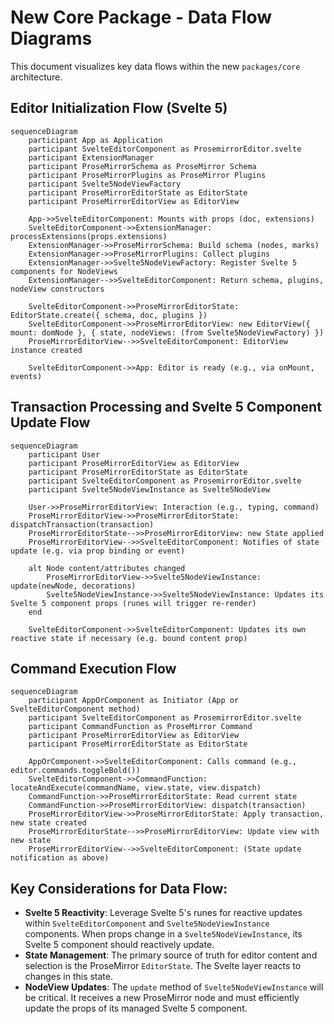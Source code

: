 # New Core Package - Data Flow Diagrams

This document visualizes key data flows within the new `packages/core` architecture.

## Editor Initialization Flow (Svelte 5)

```mermaid
sequenceDiagram
    participant App as Application
    participant SvelteEditorComponent as ProsemirrorEditor.svelte
    participant ExtensionManager
    participant ProseMirrorSchema as ProseMirror Schema
    participant ProseMirrorPlugins as ProseMirror Plugins
    participant Svelte5NodeViewFactory
    participant ProseMirrorEditorState as EditorState
    participant ProseMirrorEditorView as EditorView

    App->>SvelteEditorComponent: Mounts with props (doc, extensions)
    SvelteEditorComponent->>ExtensionManager: processExtensions(props.extensions)
    ExtensionManager->>ProseMirrorSchema: Build schema (nodes, marks)
    ExtensionManager->>ProseMirrorPlugins: Collect plugins
    ExtensionManager->>Svelte5NodeViewFactory: Register Svelte 5 components for NodeViews
    ExtensionManager-->>SvelteEditorComponent: Return schema, plugins, nodeView constructors

    SvelteEditorComponent->>ProseMirrorEditorState: EditorState.create({ schema, doc, plugins })
    SvelteEditorComponent->>ProseMirrorEditorView: new EditorView({ mount: domNode }, { state, nodeViews: (from Svelte5NodeViewFactory) })
    ProseMirrorEditorView-->>SvelteEditorComponent: EditorView instance created

    SvelteEditorComponent->>App: Editor is ready (e.g., via onMount, events)
```

## Transaction Processing and Svelte 5 Component Update Flow

```mermaid
sequenceDiagram
    participant User
    participant ProseMirrorEditorView as EditorView
    participant ProseMirrorEditorState as EditorState
    participant SvelteEditorComponent as ProsemirrorEditor.svelte
    participant Svelte5NodeViewInstance as Svelte5NodeView

    User->>ProseMirrorEditorView: Interaction (e.g., typing, command)
    ProseMirrorEditorView->>ProseMirrorEditorState: dispatchTransaction(transaction)
    ProseMirrorEditorState-->>ProseMirrorEditorView: new State applied
    ProseMirrorEditorView-->>SvelteEditorComponent: Notifies of state update (e.g. via prop binding or event)

    alt Node content/attributes changed
        ProseMirrorEditorView->>Svelte5NodeViewInstance: update(newNode, decorations)
        Svelte5NodeViewInstance->>Svelte5NodeViewInstance: Updates its Svelte 5 component props (runes will trigger re-render)
    end

    SvelteEditorComponent->>SvelteEditorComponent: Updates its own reactive state if necessary (e.g. bound content prop)
```

## Command Execution Flow

```mermaid
sequenceDiagram
    participant AppOrComponent as Initiator (App or SvelteEditorComponent method)
    participant SvelteEditorComponent as ProsemirrorEditor.svelte
    participant CommandFunction as ProseMirror Command
    participant ProseMirrorEditorView as EditorView
    participant ProseMirrorEditorState as EditorState

    AppOrComponent->>SvelteEditorComponent: Calls command (e.g., editor.commands.toggleBold())
    SvelteEditorComponent->>CommandFunction: locateAndExecute(commandName, view.state, view.dispatch)
    CommandFunction->>ProseMirrorEditorState: Read current state
    CommandFunction->>ProseMirrorEditorView: dispatch(transaction)
    ProseMirrorEditorView->>ProseMirrorEditorState: Apply transaction, new state created
    ProseMirrorEditorState-->>ProseMirrorEditorView: Update view with new state
    ProseMirrorEditorView-->>SvelteEditorComponent: (State update notification as above)
```

## Key Considerations for Data Flow:

*   **Svelte 5 Reactivity**: Leverage Svelte 5's runes for reactive updates within `SvelteEditorComponent` and `Svelte5NodeViewInstance` components. When props change in a `Svelte5NodeViewInstance`, its Svelte 5 component should reactively update.
*   **State Management**: The primary source of truth for editor content and selection is the ProseMirror `EditorState`. The Svelte layer reacts to changes in this state.
*   **NodeView Updates**: The `update` method of `Svelte5NodeViewInstance` will be critical. It receives a new ProseMirror node and must efficiently update the props of its managed Svelte 5 component.
